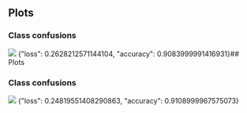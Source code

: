 ## Plots
### Class confusions
![](https://asset.cml.dev/dd5e8dfd618e848ad3b7a07d285e92417fae610b?cml=png)
{"loss": 0.2628212571144104, "accuracy": 0.9083999991416931}## Plots
### Class confusions
![](https://asset.cml.dev/a219fdb903b57e78e0401c8ea6b08a87758f62ef?cml=png)
{"loss": 0.24819551408290863, "accuracy": 0.9108999967575073}